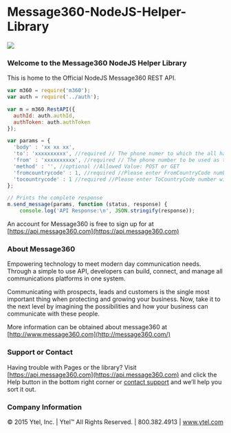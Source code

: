 # Message360-NodeJS-Helper-Library

![](http://message360.com/wordpress/wp-content/uploads/2014/08/message360.png)

### Welcome to the Message360 NodeJS Helper Library
This is home to the Official NodeJS Message360 REST API. 

```javascript
var m360 = require('m360');
var auth = require('../auth');

var m = m360.RestAPI({
  authId: auth.authId,
  authToken: auth.authToken
});

var params = {
  'body' : 'xx xx xx',
  'to': 'xxxxxxxxxx', //required // The phone numer to which the all has to be placed
  'from' : 'xxxxxxxxxx', //required // The phone number to be used as the caller id
  'method' : '', //optional //Allowed Value: POST or GET 
  'fromcountrycode' : 1, //required //Please enter FromCountryCode number with country code.(i.e 1) 
  'tocountrycode' : 1 //required //Please enter ToCountryCode number with country code.(i.e 1)
};

// Prints the complete response
m.send_message(params, function (status, response) {
    console.log('API Response:\n', JSON.stringify(response));

```

An account for Message360 is free to sign up for at [https://api.message360.com](https://api.message360.com)

### About Message360
Empowering technology to meet modern day communication needs. Through a simple to use API, developers can build, connect, and manage all communications platforms in one system. 

Communicating with prospects, leads and customers is the single most important thing when protecting and growing your business. Now, take it to the next level by imagining the possibilities and how your business can communicate with these people.

More information can be obtained about message360 at [http://www.message360.com](http://message360.com/)

### Support or Contact
Having trouble with Pages or the library?  Visit [https://api.message360.com](https://api.message360.com) and click the Help button in the bottom right corner or [contact support](mailto:support@ytel.com) and we’ll help you sort it out.

### Company Information
© 2015 Ytel, Inc. | Ytel™ All Rights Reserved. | 800.382.4913 | www.ytel.com
